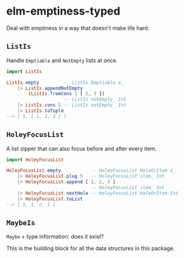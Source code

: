 # elm-emptiness-typed

Deal with emptiness in a way that doesn't make life hard.

## `ListIs`

Handle `Emptiable` and `NotEmpty` lists at once.

```elm
import ListIs

ListIs.empty         -- ListIs Emptiable a_
    |> ListIs.appendNotEmpty
        (ListIs.fromCons 1 [ 2, 3 ])
                     -- ListIs notEmpty_ Int
    |> ListIs.cons 5 -- ListIs notEmpty_ Int
    |> ListIs.toTuple
--> ( 5, [ 1, 2, 3 ] )
```

## `HoleyFocusList`

A list zipper that can also focus before and after every item.

```elm
import HoleyFocusList

HoleyFocusList.empty           -- HoleyFocusList HoleOrItem a_
    |> HoleyFocusList.plug 5   -- HoleyFocusList item_ Int
    |> HoleyFocusList.append [ 1, 2, 3 ]
                               -- HoleyFocusList item_ Int
    |> HoleyFocusList.nextHole -- HoleyFocusList HoleOrItem Int
    |> HoleyFocusList.toList
--> [ 5, 1, 2, 3 ]
```

## `MaybeIs`

`Maybe` + type information: does it exist?

This is the building block for all the data structures in this package.

